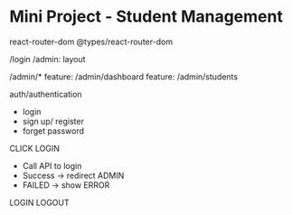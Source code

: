 # Mini Project - Student Management

react-router-dom
@types/react-router-dom

/login
/admin: layout

/admin/*
feature: /admin/dashboard
feature: /admin/students

auth/authentication
- login
- sign up/ register
- forget password

CLICK LOGIN
- Call API to login
- Success -> redirect ADMIN
- FAILED -> show ERROR

LOGIN
LOGOUT


